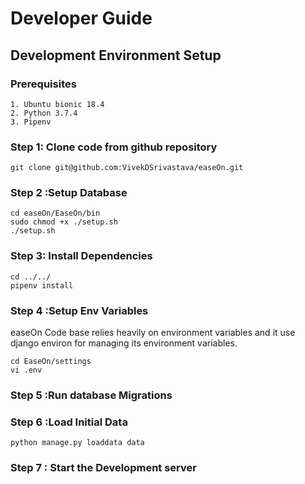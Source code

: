 # Developer Guide
## Development Environment Setup
### Prerequisites
    1. Ubuntu bionic 18.4
    2. Python 3.7.4
    3. Pipenv

### Step 1: Clone code from github repository
    git clone git@github.com:VivekDSrivastava/easeOn.git

### Step 2 :Setup Database
    cd easeOn/EaseOn/bin
    sudo chmod +x ./setup.sh
    ./setup.sh

### Step 3: Install Dependencies
    cd ../../
    pipenv install

### Step 4 :Setup Env Variables
easeOn Code base relies heavily on environment variables and it use django environ for managing its environment variables.

    cd EaseOn/settings
    vi .env





### Step 5 :Run database Migrations

### Step 6 :Load Initial Data
    python manage.py loaddata data

### Step 7 : Start the Development server
